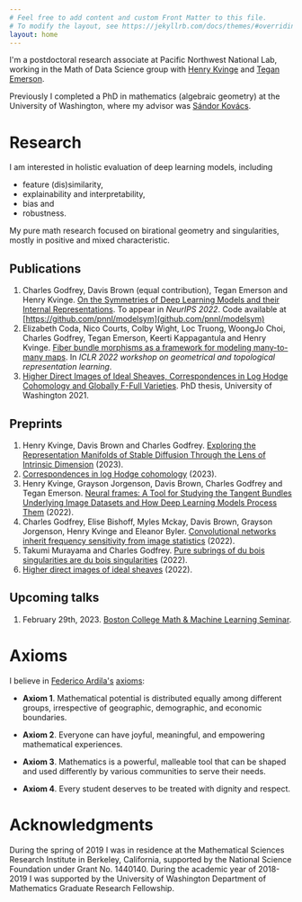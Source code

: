 ```yaml
---
# Feel free to add content and custom Front Matter to this file.
# To modify the layout, see https://jekyllrb.com/docs/themes/#overriding-theme-defaults
layout: home
---
```


I'm a postdoctoral research associate at Pacific Northwest National Lab, working
in the Math of Data Science group with [Henry
Kvinge](https://hkvinge.github.io/) and [Tegan
Emerson](https://scholar.google.com/citations?user=sxRHY7MAAAAJ).

Previously I completed a PhD in mathematics (algebraic geometry) at the University
of Washington, where my advisor was [S&aacute;ndor
Kov&aacute;cs](http://sites.math.washington.edu/~kovacs/current/index.html).

# Research

I am interested in holistic evaluation of deep learning models, including 

- feature (dis)similarity, 
- explainability and interpretability, 
- bias and  
- robustness.

My pure math research focused on birational geometry and singularities, mostly in
positive and mixed characteristic.

## Publications

1. Charles Godfrey, Davis Brown (equal contribution), Tegan Emerson and Henry Kvinge. [On
  the Symmetries of Deep Learning Models and their Internal
  Representations](https://arxiv.org/abs/2205.14258). To appear in *NeurIPS
  2022*. Code available at [https://github.com/pnnl/modelsym](github.com/pnnl/modelsym)
2. Elizabeth Coda, Nico Courts, Colby Wight, Loc Truong, WoongJo Choi, Charles
   Godfrey, Tegan Emerson, Keerti Kappagantula and Henry Kvinge. [Fiber bundle
   morphisms as a framework for modeling many-to-many
   maps](https://arxiv.org/abs/2203.08189). In *ICLR 2022 workshop on
   geometrical and topological representation learning*.
3. [Higher Direct Images of Ideal Sheaves, Correspondences in Log Hodge
  Cohomology and Globally F-Full Varieties](/assets/pdfs/thesis.pdf). PhD
  thesis, University of Washington 2021.  

## Preprints

1. Henry Kvinge, Davis Brown and Charles Godfrey. [Exploring the Representation
   Manifolds of Stable Diffusion Through the Lens of Intrinsic
   Dimension](https://arxiv.org/abs/2302.09301) (2023).
1. [Correspondences in log Hodge cohomology](https://arxiv.org/abs/2301.00517) (2023).
1. Henry Kvinge, Grayson Jorgenson, Davis Brown, Charles Godfrey and Tegan
   Emerson. [Neural frames: A Tool for Studying the Tangent Bundles Underlying
   Image Datasets and How Deep Learning Models Process
   Them](https://arxiv.org/abs/2211.10558) (2022).
1. Charles Godfrey, Elise Bishoff, Myles Mckay, Davis Brown, Grayson Jorgenson,
   Henry Kvinge and Eleanor Byler. [Convolutional networks inherit frequency
   sensitivity from image statistics](https://arxiv.org/abs/2210.01257) (2022).
1. Takumi Murayama and Charles Godfrey. [Pure subrings of du bois singularities
   are du bois singularities](https://arxiv.org/abs/2208.14429) (2022).
1. [Higher direct images of ideal sheaves](https://arxiv.org/abs/2207.01142) (2022).


## Upcoming talks

1. February 29th, 2023. [Boston College Math & Machine Learning Seminar](https://sites.google.com/view/bcmmlseminar).


# Axioms

I believe in [Federico Ardila's](http://math.sfsu.edu/federico/)
[axioms](https://www.ams.org/publications/journals/notices/201610/rnoti-p1164.pdf):

- **Axiom 1**. Mathematical potential is distributed equally among different groups, irrespective of geographic, demographic, and economic boundaries.

- **Axiom 2**. Everyone can have joyful, meaningful, and empowering mathematical experiences.

- **Axiom 3**. Mathematics is a powerful, malleable tool that can be shaped and used differently by various communities to serve their needs.

- **Axiom 4**. Every student deserves to be treated with dignity and respect.   

# Acknowledgments

During the spring of 2019 I was in residence at the Mathematical Sciences
Research Institute in Berkeley, California, supported by the National Science
Foundation under Grant No. 1440140. During the academic year of 2018-2019 I was
supported by the University of Washington Department of Mathematics Graduate
Research Fellowship.